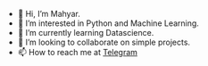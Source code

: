 - 👋 Hi, I’m Mahyar.
- 👀 I’m interested in Python and Machine Learning.
- 🌱 I’m currently learning Datascience.
- 💞️ I’m looking to collaborate on simple projects.
- 📫 How to reach me at [Telegram](telegram.me/neomahyar)

<!---
mahyar-abdoli/mahyar-abdoli is a ✨ special ✨ repository because its `README.md` (this file) appears on your GitHub profile.
You can click the Preview link to take a look at your changes.
--->
